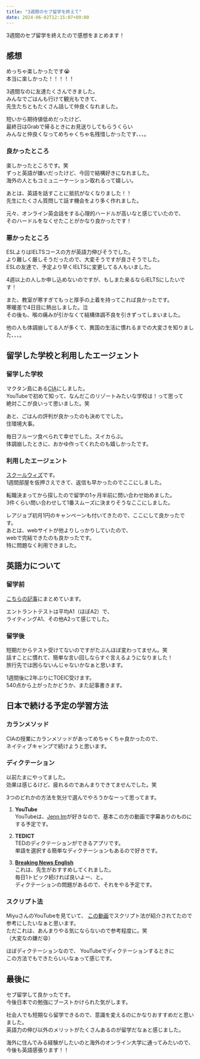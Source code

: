 ```yaml
---
title: "3週間のセブ留学を終えて"
date: 2024-06-02T12:15:07+09:00
---
```



3週間のセブ留学を終えたので感想をまとめます！

## 感想

めっちゃ楽しかったです😭  
本当に楽しかった！！！！！

3週間なのに友達たくさんできました。  
みんなでごはんも行けて観光もできて、  
先生たちともたくさん話して仲良くなれました。

短いから期待値低めだったけど、  
最終日はGrabで帰るときにお見送りしてもらうくらい  
みんなと仲良くなってめちゃくちゃ名残惜しかったです、、、。


### 良かったところ

楽しかったところです。笑  
ずっと英語が嫌いだったけど、今回で結構好きになれました。  
海外の人ともコミュニーケーション取れるって嬉しい。

あとは、英語を話すことに抵抗がなくなりました！！  
先生にたくさん質問して話す機会をより多く作れました。

元々、オンライン英会話をする心理的ハードルが高いなと感じていたので、  
そのハードルをなくせたことがかなり良かったです！


### 悪かったところ

ESLよりはIELTSコースの方が英語力伸びそうでした。  
より難しく厳しそうだったので、大変そうですが良さそうでした。  
ESLの友達で、予定より早くIELTSに変更してる人もいました。

4週以上の人しか申し込めないのですが、もしまた来るならIELTSにしたいです！


また、教室が寒すぎてもっと厚手の上着を持ってこれば良かったです。  
寒暖差で4日目に熱出しました。泣  
その後も、喉の痛みが引かなくて結構体調不良を引きずってしまいました。

他の人も体調崩してる人が多くて、異国の生活に慣れるまでの大変さを知りました、、、。

## 留学した学校と利用したエージェント

### 留学した学校

マクタン島にある[CIA](http://www.cebucia.com/jp/)にしました。  
YouTubeで初めて知って、なんだこのリゾートみたいな学校は！って思って  
絶対ここが良いって思いました。笑

あと、ごはんの評判が良かったのも決めてでした。  
住環境大事。

毎日フルーツ食べられて幸せでした。スイカらぶ。  
体調崩したときに、おかゆ作ってくれたのも嬉しかったです。


### 利用したエージェント

[スクールウィズ](https://schoolwith.me/)です。  
1週間部屋を仮押さえできて、返信も早かったのでここにしました。  

転職決まってから探したので留学の1ヶ月半前に問い合わせ始めました。    
3件くらい問い合わせして1番スムーズに決まりそうなここにしました。

レアジョブ初月1円のキャンペーンも付いてきたので、ここにして良かったです。   
あとは、webサイトが他よりしっかりしていたので、  
webで完結できたのも良かったです。  
特に問題なく利用できました。


## 英語力について

### 留学前

[こちらの記事](https://serina-yam.github.io/profile/jp/posts/How_I_studied_before_my_short-term_study_abroad_program/)にまとめています。  

エントラントテストは平均A1（ほぼA2）で、  
ライティングA1、その他A2って感じでした。

### 留学後

短期だからテスト受けてないのですがたぶんほぼ変わってません。笑  
話すことに慣れて、簡単な言い回しならすぐ言えるようになりました！  
旅行先では困らないんじゃないかなぁと思います。

1週間後に2年ぶりにTOEIC受けます。  
540点から上がったかどうか、また記事書きます。

## 日本で続ける予定の学習方法


### カランメソッド

CIAの授業にカランメソッドがあってめちゃくちゃ良かったので、  
ネイティブキャンプで続けようと思います。

### ディクテーション

以前たまにやってました。  
効果は感じるけど、疲れるのであんまりできてませんでした。笑  

3つのどれかの方法を気分で選んでやろうかなーって思ってます。

1. **YouTube**  
YouTubeは、[Jenn Im](https://www.youtube.com/@imjennim/videos)が好きなので、基本この方の動画で字幕ありのものにする予定です。

2. **TEDICT**  
TEDのディクテーションができるアプリです。  
単語を選択する簡単なディクテーションもあるので好きです。

3. **[Breaking News English](https://breakingnewsenglish.com/)**  
これは、先生がおすすめしてくれました。  
毎日1トピック続ければ良いよー、と。  
ディクテーションの問題があるので、それをやる予定です。

### スクリプト法

MiyuさんのYouTubeを見ていて、 
[この動画](https://youtu.be/9qcS5yIOepU?si=gRNpu2LD64fC6TTq)でスクリプト法が紹介されてたので参考にしたいなぁと思います。  
ただこれは、あんまりやる気にならないので参考程度に。笑  
（大変なの嫌だ😩）

ほぼディクテーションなので、 
YouTubeでディクテーションするときに  
この方法でもできたらいいなぁって感じです。

## 最後に

セブ留学して良かったです。  
今後日本での勉強にブーストかけられた気がします。

社会人でも短期なら留学できるので、意識を変えるのにかなりおすすめだと思いました。  
英語力の伸び以外のメリットがたくさんあるのが留学だなぁと感じました。

海外に住んでみる経験がしたいのと海外のオンライン大学に通ってみたいので、  
今後も英語感張ります！！